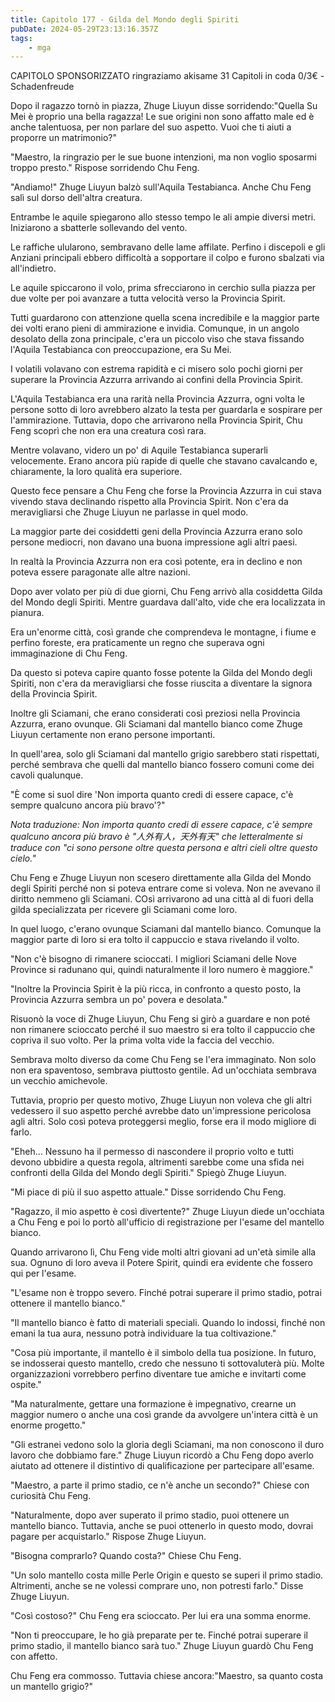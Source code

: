 ```yaml
---
title: Capitolo 177 - Gilda del Mondo degli Spiriti
pubDate: 2024-05-29T23:13:16.357Z
tags:
    - mga
---
```



CAPITOLO SPONSORIZZATO ringraziamo akisame
31 Capitoli in coda 0/3€
-Schadenfreude


Dopo il ragazzo tornò in piazza, Zhuge Liuyun disse sorridendo:"Quella Su Mei è proprio una bella ragazza! Le sue origini non sono affatto male ed è anche talentuosa, per non parlare del suo aspetto. Vuoi che ti aiuti a proporre un matrimonio?"


"Maestro, la ringrazio per le sue buone intenzioni, ma non voglio sposarmi troppo presto." Rispose sorridendo Chu Feng.


"Andiamo!" Zhuge Liuyun balzò sull'Aquila Testabianca. Anche Chu Feng salì sul dorso dell'altra creatura.


Entrambe le aquile spiegarono allo stesso tempo le ali ampie diversi metri. Iniziarono a sbatterle sollevando del vento.


Le raffiche ulularono, sembravano delle lame affilate. Perfino i discepoli e gli Anziani principali ebbero difficoltà a sopportare il colpo e furono sbalzati via all'indietro.


Le aquile spiccarono il volo, prima sfrecciarono in cerchio sulla piazza per due volte per poi avanzare a tutta velocità verso la Provincia Spirit.


Tutti guardarono con attenzione quella scena incredibile e la maggior parte dei volti erano pieni di ammirazione e invidia. Comunque, in un angolo desolato della zona principale, c'era un piccolo viso che stava fissando l'Aquila Testabianca con preoccupazione, era Su Mei.


I volatili volavano con estrema rapidità e ci misero solo pochi giorni per superare la Provincia Azzurra arrivando ai confini della Provincia Spirit.


L'Aquila Testabianca era una rarità nella Provincia Azzurra, ogni volta le persone sotto di loro avrebbero alzato la testa per guardarla e sospirare per l'ammirazione.
Tuttavia, dopo che arrivarono nella Provincia Spirit, Chu Feng scoprì che non era una creatura così rara.


Mentre volavano, videro un po' di Aquile Testabianca superarli velocemente. Erano ancora più rapide di quelle che stavano cavalcando e, chiaramente, la loro qualità era superiore.


Questo fece pensare a Chu Feng che forse la Provincia Azzurra in cui stava vivendo stava declinando rispetto alla Provincia Spirit. Non c'era da meravigliarsi che Zhuge Liuyun ne parlasse in quel modo.


La maggior parte dei cosiddetti geni della Provincia Azzurra erano solo persone mediocri, non davano una buona impressione agli altri paesi.


In realtà la Provincia Azzurra non era così potente, era in declino e non poteva essere paragonate alle altre nazioni.


Dopo aver volato per più di due giorni, Chu Feng arrivò alla cosiddetta Gilda del Mondo degli Spiriti. Mentre guardava dall'alto, vide che era localizzata in pianura.


Era un'enorme città, così grande che comprendeva le montagne, i fiume e perfino foreste, era praticamente un regno che superava ogni immaginazione di Chu Feng.


Da questo si poteva capire quanto fosse potente la Gilda del Mondo degli Spiriti, non c'era da meravigliarsi che fosse riuscita a diventare la signora della Provincia Spirit.


Inoltre gli Sciamani, che erano considerati così preziosi nella Provincia Azzurra, erano ovunque. Gli Sciamani dal mantello bianco come Zhuge Liuyun certamente non erano persone importanti.


In quell'area, solo gli Sciamani dal mantello grigio sarebbero stati rispettati, perché sembrava che quelli dal mantello bianco fossero comuni come dei cavoli qualunque.


"È come si suol dire 'Non importa quanto credi di essere capace, c'è sempre qualcuno ancora più bravo'?"


<em>Nota traduzione: Non importa quanto credi di essere capace, c'è sempre qualcuno ancora più bravo è "人外有人，天外有天" che letteralmente si traduce con "ci sono persone oltre questa persona e altri cieli oltre questo cielo."</em>


Chu Feng e Zhuge Liuyun non scesero direttamente alla Gilda del Mondo degli Spiriti perché non si poteva entrare come si voleva. Non ne avevano il diritto nemmeno gli Sciamani.
COsì arrivarono ad una città al di fuori della gilda specializzata per ricevere gli Sciamani come loro.


In quel luogo, c'erano ovunque Sciamani dal mantello bianco. Comunque la maggior parte di loro si era tolto il cappuccio e stava rivelando il volto.


"Non c'è bisogno di rimanere scioccati. I migliori Sciamani delle Nove Province si radunano qui, quindi naturalmente il loro numero è maggiore."


"Inoltre la Provincia Spirit è la più ricca, in confronto a questo posto, la Provincia Azzurra sembra un po' povera e desolata."


Risuonò la voce di Zhuge Liuyun, Chu Feng si girò a guardare e non poté non rimanere scioccato perché il suo maestro si era tolto il cappuccio che copriva il suo volto. Per la prima volta vide la faccia del vecchio.


Sembrava molto diverso da come Chu Feng se l'era immaginato. Non solo non era spaventoso, sembrava piuttosto gentile. Ad un'occhiata sembrava un vecchio amichevole.


Tuttavia, proprio per questo motivo, Zhuge Liuyun non voleva che gli altri vedessero il suo aspetto perché avrebbe dato un'impressione pericolosa agli altri. Solo così poteva proteggersi meglio, forse era il modo migliore di farlo.


"Eheh... Nessuno ha il permesso di nascondere il proprio volto e tutti devono ubbidire a questa regola, altrimenti sarebbe come una sfida nei confronti della Gilda del Mondo degli Spiriti." Spiegò Zhuge Liuyun.


"Mi piace di più il suo aspetto attuale." Disse sorridendo Chu Feng.


"Ragazzo, il mio aspetto è così divertente?" Zhuge Liuyun diede un'occhiata a Chu Feng e poi lo portò all'ufficio di registrazione per l'esame del mantello bianco.


Quando arrivarono lì, Chu Feng vide molti altri giovani ad un'età simile alla sua. Ognuno di loro aveva il Potere Spirit, quindi era evidente che fossero qui per l'esame.


"L'esame non è troppo severo. Finché potrai superare il primo stadio, potrai ottenere il mantello bianco."


"Il mantello bianco è fatto di materiali speciali. Quando lo indossi, finché non emani la tua aura, nessuno potrà individuare la tua coltivazione."


"Cosa più importante, il mantello è il simbolo della tua posizione. In futuro, se indosserai questo mantello, credo che nessuno ti sottovaluterà più. Molte organizzazioni vorrebbero perfino diventare tue amiche e invitarti come ospite."


"Ma naturalmente, gettare una formazione è impegnativo, crearne un maggior numero o anche una così grande da avvolgere un'intera città è un enorme progetto."


"Gli estranei vedono solo la gloria degli Sciamani, ma non conoscono il duro lavoro che dobbiamo fare." Zhuge Liuyun ricordò a Chu Feng dopo averlo aiutato ad ottenere il distintivo di qualificazione per partecipare all'esame.


"Maestro, a parte il primo stadio, ce n'è anche un secondo?" Chiese con curiosità Chu Feng.


"Naturalmente, dopo aver superato il primo stadio, puoi ottenere un mantello bianco. Tuttavia, anche se puoi ottenerlo in questo modo, dovrai pagare per acquistarlo." Rispose Zhuge Liuyun.


"Bisogna comprarlo? Quando costa?" Chiese Chu Feng.


"Un solo mantello costa mille Perle Origin e questo se superi il primo stadio. Altrimenti, anche se ne volessi comprare uno, non potresti farlo." Disse Zhuge Liuyun.


"Così costoso?" Chu Feng era scioccato. Per lui era una somma enorme.


"Non ti preoccupare, le ho già preparate per te. Finché potrai superare il primo stadio, il mantello bianco sarà tuo." Zhuge Liuyun guardò Chu Feng con affetto.


Chu Feng era commosso. Tuttavia chiese ancora:"Maestro, sa quanto costa un mantello grigio?"





